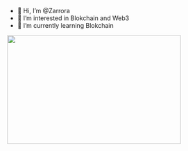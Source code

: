 - 👋 Hi, I’m @Zarrora
- 👀 I’m interested in Blokchain and Web3
- 🌱 I’m currently learning Blokchain
<img src="https://giphy.com/gifs/monstercat-edm-electronic-music-3o72F7RrTPW6jymXew" width="400" height="250">



<!---
Zarrora/Zarrora is a ✨ special ✨ repository because its `README.md` (this file) appears on your GitHub profile.
You can click the Preview link to take a look at your changes.
--->



